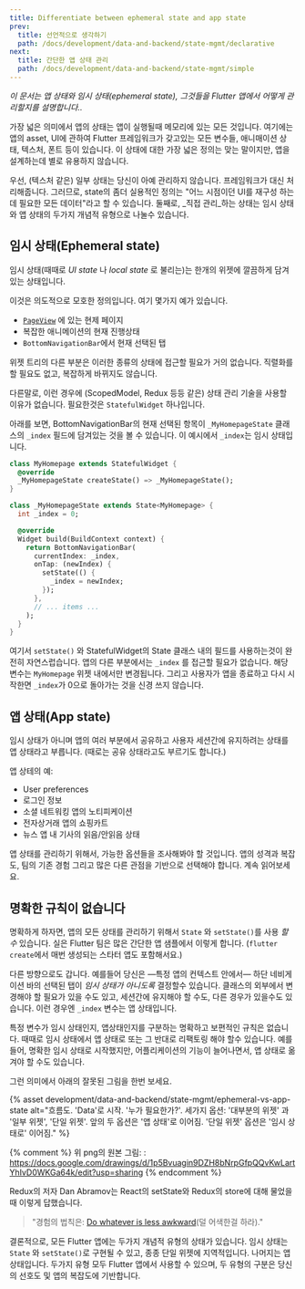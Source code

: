 ```yaml
---
title: Differentiate between ephemeral state and app state
prev:
  title: 선언적으로 생각하기
  path: /docs/development/data-and-backend/state-mgmt/declarative
next:
  title: 간단한 앱 상태 관리
  path: /docs/development/data-and-backend/state-mgmt/simple
---
```


_이 문서는 앱 상태와 임시 상태(ephemeral state), 그것들을 Flutter 앱에서 어떻게 관리할지를 설명합니다.._

가장 넓은 의미에서 앱의 상태는 앱이 실행될때 메모리에 있는 모든 것입니다. 여기에는 앱의 asset, 
UI에 관하여 Flutter 프레임워크가 갖고있는 모든 변수들, 애니매이션 상태, 텍스처, 폰트 등이 있습니다. 
이 상태에 대한 가장 넓은 정의는 맞는 말이지만, 앱을 설계하는데 별로 유용하지 않습니다.

우선, (텍스처 같은) 일부 상태는 당신이 아예 관리하지 않습니다. 프레임워크가 대신 처리해줍니다.
그러므로, state의 좀더 실용적인 정의는 "어느 시점이던 UI를 재구성 하는데 필요한 모든 데이터"라고 할 수 있습니다.
둘째로, _직접 관리_하는 상태는 임시 상태와 앱 상태의 두가지 개념적 유형으로 나눌수 있습니다. 

## 임시 상태(Ephemeral state)

임시 상태(때때로 _UI state_ 나 _local state_ 로 불리는)는 한개의 위젯에 깔끔하게 담겨있는 상태입니다.

이것은 의도적으로 모호한 정의입니다. 여기 몇가지 예가 있습니다.

* [`PageView`][] 에 있는 현제 페이지
* 복잡한 애니메이션의 현재 진행상태
* `BottomNavigationBar`에서 현재 선택된 탭

위젯 트리의 다른 부분은 이러한 종류의 상태에 접근할 필요가 거의 없습니다.
직렬화를 할 필요도 없고, 복잡하게 바뀌지도 않습니다.

다른말로, 이런 경우에 (ScopedModel, Redux 등등 같은) 상태 관리 기술을 사용할 이유가 없습니다. 
필요한것은 `StatefulWidget` 하나입니다. 

아래를 보면, BottomNavigationBar의 현재 선택된 항목이 `_MyHomepageState` 클래스의 `_index` 필드에 담겨있는 것을 볼 수 있습니다.
이 예시에서 `_index`는 임시 상태입니다.

<?code-excerpt "state_mgmt/simple/lib/src/set_state.dart (Ephemeral)" plaster="// ... items ..."?>
```dart
class MyHomepage extends StatefulWidget {
  @override
  _MyHomepageState createState() => _MyHomepageState();
}

class _MyHomepageState extends State<MyHomepage> {
  int _index = 0;

  @override
  Widget build(BuildContext context) {
    return BottomNavigationBar(
      currentIndex: _index,
      onTap: (newIndex) {
        setState(() {
          _index = newIndex;
        });
      },
      // ... items ...
    );
  }
}
```

여기서 `setState()` 와 StatefulWidget의 State 클래스 내의 필드를 사용하는것이 완전히 자연스럽습니다.
앱의 다른 부분에서는 `_index` 를 접근할 필요가 없습니다.
해당 변수는 `MyHomepage` 위젯 내에서만 변경됩니다.
그리고 사용자가 앱을 종료하고 다시 시작한면 `_index`가 0으로 돌아가는 것을 신경 쓰지 않습니다.

## 앱 상태(App state)

임시 상태가 아니며 앱의 여러 부분에서 공유하고 사용자 세션간에 유지하려는 상태를 앱 상태라고 부릅니다.
(때로는 공유 상태라고도 부르기도 합니다.)

앱 상테의 예:

* User preferences
* 로그인 정보
* 소셜 네트워킹 앱의 노티피케이션
* 전자상거래 앱의 쇼핑카트
* 뉴스 앱 내 기사의 읽음/안읽음 상태

앱 상태를 관리하기 위해서, 가능한 옵션들을 조사해봐야 할 것입니다. 앱의 성격과 복잡도, 팀의 기존 경험 
그리고 많은 다른 관점을 기반으로 선택해야 합니다. 계속 읽어보세요.

## 명확한 규칙이 없습니다

명확하게 하자면, 앱의 모든 상태를 관리하기 위해서 `State` 와 `setState()`를 사용 _할 수_ 있습니다.
실은 Flutter 팀은 많은 간단한 앱 샘플에서 이렇게 합니다. (`flutter create`에서 매번 생성되는 스타터 앱도 포함해서요.)

다른 방향으로도 갑니다. 예를들어 당신은 &mdash;특정 앱의 컨텍스트 안에서&mdash; 하단 네비게이션 바의 선택된 탭이 _임시 상태가 아니도록_ 결정할수 있습니다.
클래스의 외부에서 변경해야 할 필요가 있을 수도 있고, 세션간에 유지해야 할 수도, 다른 경우가 있을수도 있습니다.
이런 경우엔 `_index` 변수는 앱 상태입니다.

특정 변수가 임시 상태인지, 앱상태인지를 구분하는 명확하고 보편적인 규칙은 없습니다. 때때로 임시 상태에서 앱 상태로 
또는 그 반대로 리팩토링 해야 할수 있습니다. 예를 들어, 명확한 임시 상태로 시작했지만, 어플리케이션의 기능이 늘어나면서, 
앱 상태로 옮겨야 할 수도 있습니다.

그런 의미에서 아래의 잘못된 그림을 한번 보세요.

{% asset development/data-and-backend/state-mgmt/ephemeral-vs-app-state alt="흐름도. 'Data'로 시작. '누가 필요한가?'. 세가지 옵션: '대부분의 위젯' 과 '일부 위젯', '단일 위젯'. 앞의 두 옵션은 '앱 상태'로 이어짐. '단일 위젯' 옵션은 '임시 상태로' 이어짐." %}

{% comment %}
위 png의 원본 그림: : https://docs.google.com/drawings/d/1p5Bvuagin9DZH8bNrpGfpQQvKwLartYhIvD0WKGa64k/edit?usp=sharing
{% endcomment %}

Redux의 저자 Dan Abramov는 React의 setState와 Redux의 store에 대해 물었을때 이렇게 답했습니다.

> "경험의 법칙은: [Do whatever is less awkward][](덜 어색한걸 하라)."

결론적으로, 모든 Flutter 앱에는 두가지 개념적 유형의 상태가 있습니다.
임시 상태는 `State` 와 `setState()`로 구현될 수 있고, 종종 단일 위젯에 지역적입니다. 나머지는 앱 상태입니다.
두가지 유형 모두 Flutter 앱에서 사용할 수 있으며, 두 유형의 구분은 당신의 선호도 및 앱의 복잡도에 기반합니다.


[`PageView`]: {{site.api}}/flutter/widgets/PageView-class.html
[Do whatever is less awkward]: {{site.github}}/reduxjs/redux/issues/1287#issuecomment-175351978
